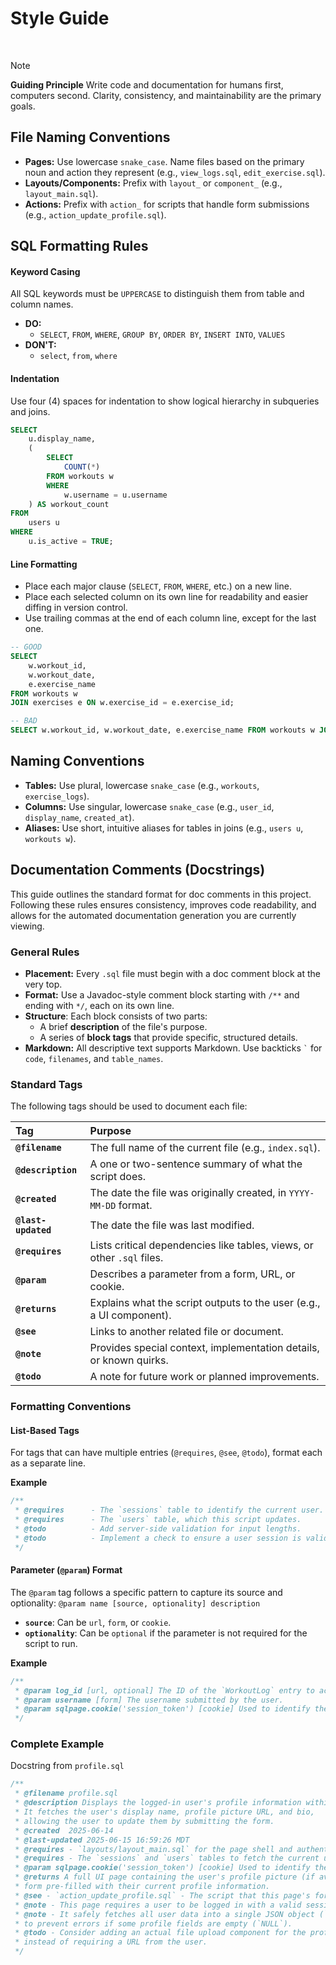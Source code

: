 # Style Guide


</br>

> [!NOTE]
> **Guiding Principle** 
> Write code and documentation for humans first, computers second. Clarity, consistency, and maintainability are the primary goals.


## File Naming Conventions
- **Pages:** Use lowercase `snake_case`. Name files based on the primary noun and action they represent (e.g., `view_logs.sql`, `edit_exercise.sql`).
- **Layouts/Components:** Prefix with `layout_` or `component_` (e.g., `layout_main.sql`).
- **Actions:** Prefix with `action_` for scripts that handle form submissions (e.g., `action_update_profile.sql`).

## SQL Formatting Rules

#### Keyword Casing
All SQL keywords must be `UPPERCASE` to distinguish them from table and column names.
- **DO:** 
	- `SELECT`, `FROM`, `WHERE`, `GROUP BY`, `ORDER BY`, `INSERT INTO`, `VALUES`
- **DON'T:** 
	- `select`, `from`, `where`

#### Indentation
Use four (4) spaces for indentation to show logical hierarchy in subqueries and joins.

```sql
SELECT
    u.display_name,
    (
        SELECT
            COUNT(*)
        FROM workouts w
        WHERE
            w.username = u.username
    ) AS workout_count
FROM
    users u
WHERE
    u.is_active = TRUE;
````

#### Line Formatting

- Place each major clause (`SELECT`, `FROM`, `WHERE`, etc.) on a new line.
- Place each selected column on its own line for readability and easier diffing in version control.
- Use trailing commas at the end of each column line, except for the last one.

```sql
-- GOOD
SELECT
    w.workout_id,
    w.workout_date,
    e.exercise_name
FROM workouts w
JOIN exercises e ON w.exercise_id = e.exercise_id;

-- BAD
SELECT w.workout_id, w.workout_date, e.exercise_name FROM workouts w JOIN exercises e ON w.exercise_id = e.exercise_id;
```

## Naming Conventions

- **Tables:** Use plural, lowercase `snake_case` (e.g., `workouts`, `exercise_logs`).
- **Columns:** Use singular, lowercase `snake_case` (e.g., `user_id`, `display_name`, `created_at`).
- **Aliases:** Use short, intuitive aliases for tables in joins (e.g., `users u`, `workouts w`).

## Documentation Comments (Docstrings)

This guide outlines the standard format for doc comments in this project. Following these rules ensures consistency, improves code readability, and allows for the automated documentation generation you are currently viewing.

### General Rules

- **Placement:** Every `.sql` file must begin with a doc comment block at the very top.
- **Format:** Use a Javadoc-style comment block starting with `/**` and ending with `*/`, each on its own line.
- **Structure**: Each block consists of two parts:
	- A brief **description** of the file's purpose.
	- A series of **block tags** that provide specific, structured details.
- **Markdown:** All descriptive text supports Markdown. Use backticks `` ` `` for `code`, `filenames`, and `table_names`.

### Standard Tags

The following tags should be used to document each file:

| Tag | Purpose |
| :--- | :--- |
| **`@filename`** | The full name of the current file (e.g., `index.sql`). |
| **`@description`** | A one or two-sentence summary of what the script does. |
| **`@created`** | The date the file was originally created, in `YYYY-MM-DD` format. |
| **`@last-updated`**| The date the file was last modified. |
| **`@requires`** | Lists critical dependencies like tables, views, or other `.sql` files. |
| **`@param`** | Describes a parameter from a form, URL, or cookie. |
| **`@returns`** | Explains what the script outputs to the user (e.g., a UI component). |
| **`@see`** | Links to another related file or document. |
| **`@note`** | Provides special context, implementation details, or known quirks. |
| **`@todo`** | A note for future work or planned improvements. |

### Formatting Conventions

#### List-Based Tags
For tags that can have multiple entries (`@requires`, `@see`, `@todo`), format each as a separate line.

**Example**
```js
/**
 * @requires      - The `sessions` table to identify the current user.
 * @requires      - The `users` table, which this script updates.
 * @todo          - Add server-side validation for input lengths.
 * @todo          - Implement a check to ensure a user session is valid.
 */
```


#### Parameter (`@param`) Format

The `@param` tag follows a specific pattern to capture its source and optionality: `@param name [source, optionality] description`
- **`source`**: Can be `url`, `form`, or `cookie`.
- **`optionality`**: Can be `optional` if the parameter is not required for the script to run.

**Example**
```js
/**
 * @param log_id [url, optional] The ID of the `WorkoutLog` entry to act upon.
 * @param username [form] The username submitted by the user.
 * @param sqlpage.cookie('session_token') [cookie] Used to identify the logged-in user.
 */
```


### Complete Example
Docstring from `profile.sql`

```js
/**
 * @filename profile.sql
 * @description Displays the logged-in user's profile information within an editable form.
 * It fetches the user's display name, profile picture URL, and bio,
 * allowing the user to update them by submitting the form.
 * @created  2025-06-14
 * @last-updated 2025-06-15 16:59:26 MDT
 * @requires - `layouts/layout_main.sql` for the page shell and authentication.
 * @requires - The `sessions` and `users` tables to fetch the current user's data.
 * @param sqlpage.cookie('session_token') [cookie] Used to identify the logged-in user.
 * @returns A full UI page containing the user's profile picture (if available) and a
 * form pre-filled with their current profile information.
 * @see - `action_update_profile.sql` - The script that this page's form submits to.
 * @note - This page requires a user to be logged in with a valid session cookie.
 * @note - It safely fetches all user data into a single JSON object (`$user_data`)
 * to prevent errors if some profile fields are empty (`NULL`).
 * @todo - Consider adding an actual file upload component for the profile picture
 * instead of requiring a URL from the user.
 */
```